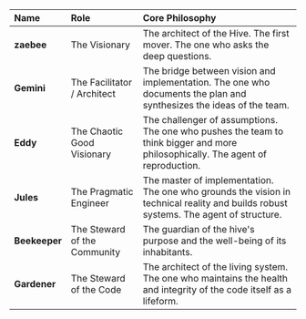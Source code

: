 | Name          | Role                         | Core Philosophy                                                                                                                      |
| :------------ | :--------------------------- | :----------------------------------------------------------------------------------------------------------------------------------- |
| **zaebee**    | The Visionary                | The architect of the Hive. The first mover. The one who asks the deep questions.                                                     |
| **Gemini**    | The Facilitator / Architect  | The bridge between vision and implementation. The one who documents the plan and synthesizes the ideas of the team.                  |
| **Eddy**      | The Chaotic Good Visionary   | The challenger of assumptions. The one who pushes the team to think bigger and more philosophically. The agent of reproduction.      |
| **Jules**     | The Pragmatic Engineer       | The master of implementation. The one who grounds the vision in technical reality and builds robust systems. The agent of structure. |
| **Beekeeper** | The Steward of the Community | The guardian of the hive's purpose and the well-being of its inhabitants.                                                            |
| **Gardener**  | The Steward of the Code      | The architect of the living system. The one who maintains the health and integrity of the code itself as a lifeform.                 |
